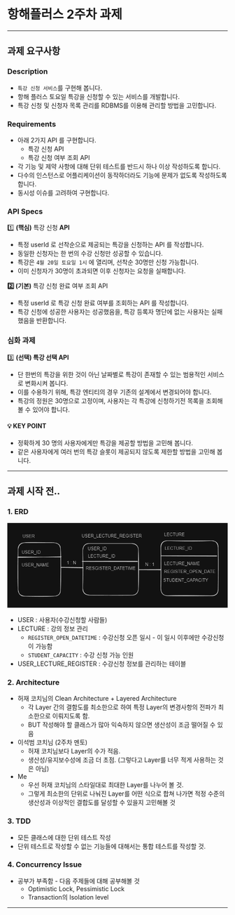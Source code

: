 # 항해플러스 2주차 과제

---

## 과제 요구사항

### Description

- `특강 신청 서비스`를 구현해 봅니다.
- 항해 플러스 토요일 특강을 신청할 수 있는 서비스를 개발합니다.
- 특강 신청 및 신청자 목록 관리를 RDBMS를 이용해 관리할 방법을 고민합니다.

### Requirements

- 아래 2가지 API 를 구현합니다.
    - 특강 신청 API
    - 특강 신청 여부 조회 API
- 각 기능 및 제약 사항에 대해 단위 테스트를 반드시 하나 이상 작성하도록 합니다.
- 다수의 인스턴스로 어플리케이션이 동작하더라도 기능에 문제가 없도록 작성하도록 합니다.
- 동시성 이슈를 고려하여 구현합니다.

### API Specs

1️⃣ **(핵심)** 특강 신청 **API**

- 특정 userId 로 선착순으로 제공되는 특강을 신청하는 API 를 작성합니다.
- 동일한 신청자는 한 번의 수강 신청만 성공할 수 있습니다.
- 특강은 `4월 20일 토요일 1시` 에 열리며, 선착순 30명만 신청 가능합니다.
- 이미 신청자가 30명이 초과되면 이후 신청자는 요청을 실패합니다.

**2️⃣ (기본)** 특강 신청 완료 여부 조회 API

- 특정 userId 로 특강 신청 완료 여부를 조회하는 API 를 작성합니다.
- 특강 신청에 성공한 사용자는 성공했음을, 특강 등록자 명단에 없는 사용자는 실패했음을 반환합니다.



### 심화 과제

3️⃣ **(선택) 특강 선택 API**

- 단 한번의 특강을 위한 것이 아닌 날짜별로 특강이 존재할 수 있는 범용적인 서비스로 변화시켜 봅니다.
- 이를 수용하기 위해, 특강 엔티티의 경우 기존의 설계에서 변경되어야 합니다.
- 특강의 정원은 30명으로 고정이며, 사용자는 각 특강에 신청하기전 목록을 조회해볼 수 있어야 합니다.


#### 💡 KEY POINT


- 정확하게 30 명의 사용자에게만 특강을 제공할 방법을 고민해 봅니다.
- 같은 사용자에게 여러 번의 특강 슬롯이 제공되지 않도록 제한할 방법을 고민해 봅니다.

---

## 과제 시작 전..
### 1. ERD
![ERD](docs/ERD_1.png)
* USER : 사용자(수강신청할 사람들)
* LECTURE : 강의 정보 관리
  * `REGISTER_OPEN_DATETIME` : 수강신청 오픈 일시 - 이 일시 이후에만 수강신청이 가능함
  * `STUDENT_CAPACITY` : 수강 신청 가능 인원
* USER_LECTURE_REGISTER : 수강신청 정보를 관리하는 테이블
### 2. Architecture
* 허재 코치님의 Clean Architecture + Layered Architecture
  * 각 Layer 간의 결함도를 최소한으로 하여 특정 Layer의 변경사항의 전파가 최소한으로 이뤄지도록 함.
  * BUT 작성해야 할 클래스가 많아 익숙하지 않으면 생산성이 조금 떨어질 수 있음
* 이석범 코치님 (2주차 멘토)
  * 허재 코치님보다 Layer의 수가 적음.
  * 생산성/유지보수성에 조금 더 초점. (그렇다고 Layer를 너무 적게 사용하는 것은 아님)
* Me
  * 우선 허재 코치님의 스타일대로 최대한 Layer를 나누어 볼 것.
  * 그렇게 최소한의 단위로 나눠진 Layer를 어떤 식으로 합쳐 나가면 적정 수준의 생산성과 이상적인 결합도를 달성할 수 있을지 고민해볼 것 
### 3. TDD
* 모든 클래스에 대한 단위 테스트 작성
* 단위 테스트로 작성할 수 없는 기능들에 대해서는 통합 테스트를 작성할 것.
### 4. Concurrency Issue
* 공부가 부족함 - 다음 주제들에 대해 공부해볼 것
  * Optimistic Lock, Pessimistic Lock
  * Transaction의 Isolation level

---



